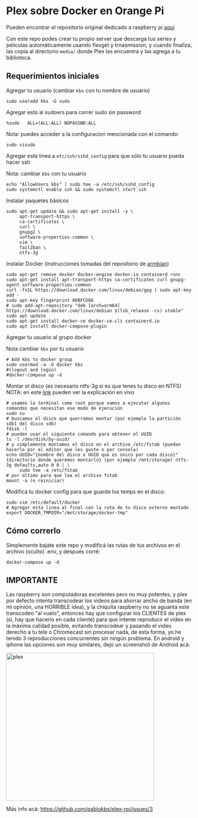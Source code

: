 # Plex sobre Docker en Orange Pi

Pueden encontrar el repositorio original dedicado a raspberry pi [aqui](https://github.com/pablokbs/plex-rpi)

Con este repo podes crear tu propio server que descarga tus series y peliculas automáticamente usando flexget y trnasmission, y cuando finaliza, las copia al directorio `media/` donde Plex las encuentra y las agrega a tu biblioteca.

## Requerimientos iniciales

Agregar tu usuario (cambiar `kbs` con tu nombre de usuario)

```
sudo useradd kbs -G sudo
```

Agregar esto al sudoers para correr sudo sin password 

```
%sudo   ALL=(ALL:ALL) NOPASSWD:ALL
```

Nota: puedes acceder a la configuracion mencionada con el comando:

```
sudo visudo
```

Agregar esta linea a `etc/ssh/sshd_config` para que sólo tu usuario pueda hacer ssh

Nota: cambiar `kbs` con tu usuario

```
echo "AllowUsers kbs" | sudo tee -a /etc/ssh/sshd_config
sudo systemctl enable ssh && sudo systemctl start ssh
```

Instalar paquetes básicos

```
sudo apt-get update && sudo apt-get install -y \
     apt-transport-https \
     ca-certificates \
     curl \
     gnupg2 \
     software-properties-common \
     vim \
     fail2ban \
     ntfs-3g
```

Instalar Docker (instrucciones tomadas del repositorio de [armbian](https://github.com/armbian/documentation/blob/master/docs/User-Guide_Advanced-Features.md#how-to-run-docker))

```
sudo apt-get remove docker docker-engine docker.io containerd runc
sudo apt-get install apt-transport-https ca-certificates curl gnupg-agent software-properties-common
curl -fsSL https://download.docker.com/linux/debian/gpg | sudo apt-key add -
sudo apt-key fingerprint 0EBFCD88
# sudo add-apt-repository "deb [arch=arm64] https://download.docker.com/linux/debian $(lsb_release -cs) stable"
sudo apt update
sudo apt-get install docker-ce docker-ce-cli containerd.io
sudo apt install docker-compose-plugin
```
Agregar tu usuario al grupo docker 

Nota cambiar `kbs` por tu usuario
```
# Add kbs to docker group
sudo usermod -a -G docker kbs
#(logout and login)
#docker-compose up -d
```

Montar el disco (es necesario ntfs-3g si es que tenes tu disco en NTFS)
NOTA: en este [link](https://youtu.be/OYAnrmbpHeQ?t=5543) pueden ver la explicación en vivo

```
# usamos la terminal como root porque vamos a ejecutar algunos comandos que necesitan ese modo de ejecución
sudo su
# buscamos el disco que querramos montar (por ejemplo la partición sdb1 del disco sdb)
fdisk -l
# pueden usar el siguiente comando para obtener el UUID
ls -l /dev/disk/by-uuid/
# y simplemente montamos el disco en el archivo /etc/fstab (pueden hacerlo por el editor que les guste o por consola)
echo UUID="{nombre del disco o UUID que es único por cada disco}" {directorio donde queremos montarlo} (por ejemplo /mnt/storage) ntfs-3g defaults,auto 0 0 | \
     sudo tee -a /etc/fstab
# por último para que lea el archivo fstab
mount -a (o reiniciar)
```

Modificá tu docker config para que guarde los temps en el disco:

```
sudo vim /etc/default/docker
# Agregar esta linea al final con la ruta de tu disco externo montado
export DOCKER_TMPDIR="/mnt/storage/docker-tmp"
```

## Cómo correrlo

Simplemente bajate este repo y modificá las rutas de tus archivos en el archivo (oculto) .env, y después corré:

`docker-compose up -d`

## IMPORTANTE

Las raspberry son computadoras excelentes pero no muy potentes, y plex por defecto intenta transcodear los videos para ahorrar ancho de banda (en mi opinión, una HORRIBLE idea), y la chiquita raspberry no se aguanta este transcodeo "al vuelo", entonces hay que configurar los CLIENTES de plex (si, hay que hacerlo en cada cliente) para que intente reproducir el video en la máxima calidad posible, evitando transcodear y pasando el video derecho a tu tele o Chromecast sin procesar nada, de esta forma, yo he tenido 3 reproducciones concurrentes sin ningún problema. En android y iphone las opciones son muy similares, dejo un screenshot de Android acá:

<img src="https://i.imgur.com/F3kZ9Vh.png" alt="plex" width="400"/>

Más info acá: https://github.com/pablokbs/plex-rpi/issues/3
